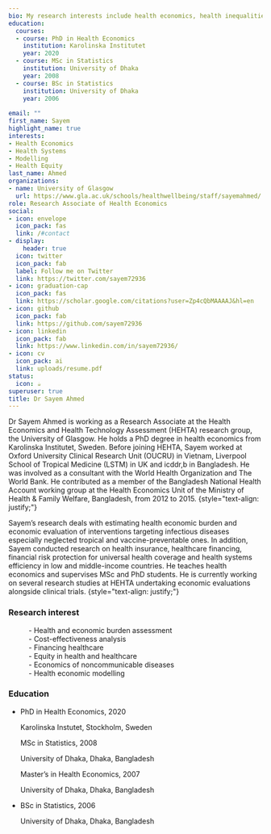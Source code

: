 ```yaml
---
bio: My research interests include health economics, health inequalities and healthcare financing.
education:
  courses:
  - course: PhD in Health Economics
    institution: Karolinska Institutet
    year: 2020
  - course: MSc in Statistics
    institution: University of Dhaka
    year: 2008
  - course: BSc in Statistics
    institution: University of Dhaka
    year: 2006
    
email: ""
first_name: Sayem
highlight_name: true
interests:
- Health Economics
- Health Systems
- Modelling
- Health Equity
last_name: Ahmed
organizations:
- name: University of Glasgow
  url: https://www.gla.ac.uk/schools/healthwellbeing/staff/sayemahmed/
role: Research Associate of Health Economics
social:
- icon: envelope
  icon_pack: fas
  link: /#contact
- display:
    header: true
  icon: twitter
  icon_pack: fab
  label: Follow me on Twitter
  link: https://twitter.com/sayem72936
- icon: graduation-cap
  icon_pack: fas
  link: https://scholar.google.com/citations?user=Zp4cQbMAAAAJ&hl=en
- icon: github
  icon_pack: fab
  link: https://github.com/sayem72936
- icon: linkedin
  icon_pack: fab
  link: https://www.linkedin.com/in/sayem72936/
- icon: cv
  icon_pack: ai
  link: uploads/resume.pdf
status:
  icon: ☕️
superuser: true
title: Dr Sayem Ahmed
---
```


Dr Sayem Ahmed is working as a Research Associate at the Health Economics and Health Technology Assessment (HEHTA) research group, the University of Glasgow. He holds a PhD degree in health economics from Karolinska Institutet, Sweden. Before joining HEHTA, Sayem worked at Oxford University Clinical Research Unit (OUCRU) in Vietnam, Liverpool School of Tropical Medicine (LSTM) in UK and icddr,b in Bangladesh. He was involved as a consultant with the World Health Organization and The World Bank. He contributed as a member of the Bangladesh National Health Account working group at the Health Economics Unit of the Ministry of Health & Family Welfare, Bangladesh, from 2012 to 2015.
{style="text-align: justify;"}

Sayem’s research deals with estimating health economic burden and economic evaluation of interventions targeting infectious diseases especially neglected tropical and vaccine-preventable ones. In addition, Sayem conducted research on health insurance, healthcare financing, financial risk protection for universal health coverage and health systems efficiency in low and middle-income countries. He teaches health economics and supervises MSc and PhD students. He is currently working on several research studies at HEHTA undertaking economic evaluations alongside clinical trials.
{style="text-align: justify;"}





<h3 align="left">Research interest</h3>

<dl  align="left">
  <dd>- Health and economic burden assessment</dd>
  <dd>- Cost-effectiveness analysis</dd>
  <dd>- Financing healthcare</dd>
  <dd>- Equity in health and healthcare</dd>
  <dd>- Economics of noncommunicable diseases</dd> 
  <dd>- Health economic modelling</dd>  
</dl>



<div class=col-md-7>
<h3 align="left"> Education </h3>
<ul class="ul-edu fa-ul"><li><i class="fa-li fas fa-graduation-cap"></i>
<div class=description><p class=course  align="left">PhD in Health Economics, 2020</p><p class=institution  align="left">Karolinska Instutet, Stockholm, Sweden</p>

<i class="fa-li fas fa-graduation-cap"></i><div class=description><p class=course  align="left">MSc in Statistics, 2008</p><p class=institution  align="left">University of Dhaka, Dhaka, Bangladesh</p>

<i class="fa-li fas fa-graduation-cap"></i><div class=description><p class=course  align="left">Master’s in Health Economics, 2007</p><p class=institution  align="left">University of Dhaka, Dhaka, Bangladesh</p>


</div></li><li><i class="fa-li fas fa-graduation-cap"></i><div class=description><p class=course align="left"> BSc in Statistics, 2006</p><p class=institution align="left"> University of Dhaka, Dhaka, Bangladesh </p></div>
